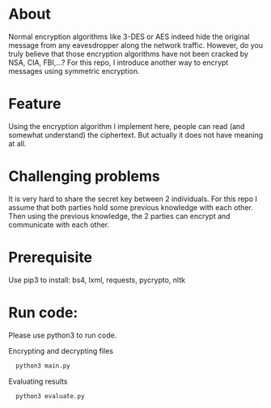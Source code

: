 # About

Normal encryption algorithms like 3-DES or AES indeed hide the original message from any eavesdropper along the network traffic. However, do you truly believe that those encryption algorithms have not been cracked by NSA, CIA, FBI,...? For this repo, I introduce another way to encrypt messages using symmetric encryption.

# Feature

Using the encryption algorithm I implement here, people can read (and somewhat understand) the ciphertext. But actually it does not have meaning at all.

# Challenging problems

It is very hard to share the secret key between 2 individuals. For this repo I assume that both parties hold some previous knowledge with each other. Then using the previous knowledge, the 2 parties can encrypt and communicate with each other.

# Prerequisite
Use pip3 to install: bs4, lxml, requests, pycrypto, nltk

# Run code:

Please use python3 to run code.

Encrypting and decrypting files
```bash
  python3 main.py
```

Evaluating results
```bash
  python3 evaluate.py
```